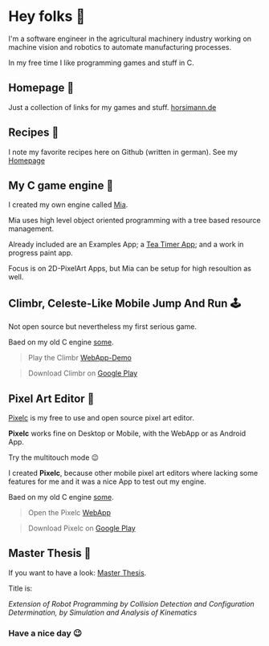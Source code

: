 # Hey folks 👋

I'm a software engineer in the agricultural machinery industry working on machine vision and robotics to automate manufacturing processes.

In my free time I like programming games and stuff in C.


## Homepage :house_with_garden:
Just a collection of links for my games and stuff.
[horsimann.de](https://www.horsimann.de)


## Recipes :spaghetti:
I note my favorite recipes here on Github (written in german).
See my [Homepage](https://www.horsimann.de)


## My C game engine :wrench:
I created my own engine called [Mia](https://github.com/renehorstmann/Mia).

Mia uses high level object oriented programming with a tree based resource management.

Already included are an Examples App; a [Tea Timer App](https://horsimann.de/tea); and a work in progress paint app.

Focus is on 2D-PixelArt Apps, but Mia can be setup for high resoultion as well.

## Climbr, Celeste-Like Mobile Jump And Run :joystick:
Not open source but nevertheless my first serious game.

Baed on my old C engine [some](https://github.com/renehorstmann/some).

> Play the Climbr [WebApp-Demo](https://horsimann.de/climbr)

> Download Climbr on [Google Play](https://play.google.com/store/apps/details?id=de.horsimann.climbr)


## Pixel Art Editor :art:
[Pixelc](https://github.com/renehorstmann/Pixelc) is my free to use and open source pixel art editor.

**Pixelc** works fine on Desktop or Mobile, with the WebApp or as Android App.

Try the multitouch mode :wink:

I created **Pixelc**, because other mobile pixel art editors where lacking some features for me and it was a nice App to test out my engine.

Baed on my old C engine [some](https://github.com/renehorstmann/some).

> Open the Pixelc [WebApp](https://horsimann.de/pixelc)

> Download Pixelc on [Google Play](https://play.google.com/store/apps/details?id=de.horsimann.pixelc)


## Master Thesis :page_with_curl:
If you want to have a look: [Master Thesis](https://github.com/renehorstmann/MasterThesisPrint).

Title is:

*Extension of Robot Programming by Collision Detection and Configuration Determination, by Simulation and Analysis of Kinematics*

### Have a nice day :wink:

